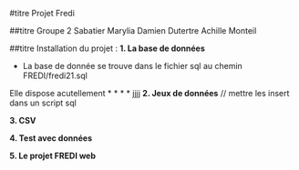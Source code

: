 #titre Projet Fredi

##titre Groupe 2
Sabatier Marylia
Damien Dutertre
Achille Monteil

##titre Installation du projet : 
__1. La base de données__
* La base de donnée se trouve dans le fichier sql au chemin FREDI/fredi21.sql

Elle dispose acutellement
*
*
*
*
    jjjj
__2. Jeux de données__
// mettre les insert dans un script sql 

__3. CSV__

__4. Test avec données__

__5. Le projet FREDI  web__



